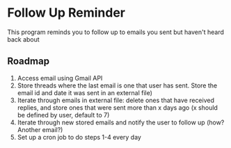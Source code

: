 # Follow Up Reminder

This program reminds you to follow up to emails you sent but haven't heard back about

## Roadmap

1. Access email using Gmail API
2. Store threads where the last email is one that user has sent. Store the email id and date it was sent in an external file)
3. Iterate through emails in external file: delete ones that have received replies, and store ones that were sent more than x days ago (x should be defined by user, default to 7)
4. Iterate through new stored emails and notify the user to follow up (how? Another email?)
5. Set up a cron job to do steps 1-4 every day
